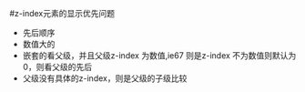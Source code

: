 #z-index元素的显示优先问题
- 先后顺序
- 数值大的
- 嵌套的看父级，并且父级z-index 为数值,ie67 则是z-index 不为数值则默认为0，则看父级的先后
- 父级没有具体的z-index，则是父级的子级比较